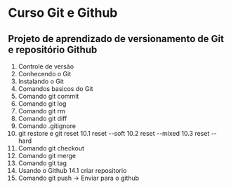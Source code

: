 # Curso Git e Github

## Projeto de aprendizado de versionamento de Git e repositório Github
1. Controle de versão
2. Conhecendo o Git
3. Instalando o Git
4. Comandos basicos do Git
5. Comando git commit
6. Comando git log
7. Comando git rm
8. Comando git diff
9. Comando .gitignore
10. git restore e git reset
    10.1 reset --soft
    10.2 reset --mixed
    10.3 reset --hard
11. Comando git checkout
12. Comando git merge
13. Comando git tag
14. Usando o Github
    14.1 criar repositorio
15. Comando git push -> Enviar para o github
